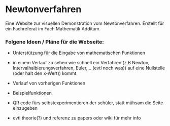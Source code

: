 # Newtonverfahren
Eine Website zur visuellen Demonstration vom Newtonverfahren.
Erstellt für ein Fachreferat im Fach Mathematik Additum.

### Folgene Ideen / Pläne für die Webseite:
- Unterstützung für die Eingabe von mathematischen Funktionen

- in einem Verlauf zu sehen wie schnell ein Verfahren (z.B Newton, Intervalhalbierungsverfahren, Euler,... (evtl noch was)) auf eine Nullstelle (oder halt den x-Wert)) kommt.

- Verlauf von vorherigen Funktionen
- Beispielfunktionen
- QR code fürs selbstexperimentieren der schüler, statt mühsam die Seite einzugeben
- evtl theorie(?) und referenz zu papers oder wiki für mehr info
